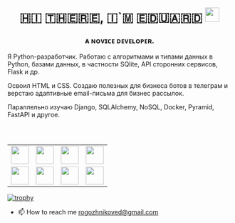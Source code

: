 <h1 align="center">​🇭​​🇮​ ​🇹​​🇭​​🇪​​🇷​​🇪​, ​🇮​`​🇲​ ​🇪​​🇩​​🇺​​🇦​​🇷​​🇩
<img src="https://github.com/blackcater/blackcater/raw/main/images/Hi.gif" height="32"/></h1>
<h3 align="center">ᴀ ɴᴏᴠɪᴄᴇ ᴅᴇᴠᴇʟᴏᴘᴇʀ.</h3>


<p>Я Python-разработчик. Работаю с алгоритмами и типами данных в Python, базами данных, в частности SQlite, API сторонних сервисов, Flask и др.</p>
<p>Освоил HTML и CSS. Создаю полезных для бизнеса ботов в телеграм и верстаю адаптивные email-письма для бизнес рассылок.</p>
<p>Параллельно изучаю Django, SQLAlchemy, NoSQL, Docker, Pyramid, FastAPI и другое.</p>
<br>


<table align="center" border="0" cellspacing="0" cellpadding="0" role="presentation" style="margin=20px;">
  <caption></caption>
  <tr>
    <td align="center"><img src="https://img.shields.io/badge/python-3670A0?style=for-the-badge&logo=python&logoColor=ffdd54" height="40"</td>
    <td align="center"><img src="https://img.shields.io/badge/pycharm-143?style=for-the-badge&logo=pycharm&logoColor=black&color=black&labelColor=green" height="40"</td>
    <td align="center"><img src="https://img.shields.io/badge/sqlite-%2307405e.svg?style=for-the-badge&logo=sqlite&logoColor=white" height="40"</td>
    <td align="center"><img src="https://img.shields.io/badge/chatGPT-74aa9c?style=for-the-badge&logo=openai&logoColor=white" height="40"</td>
  </tr>
  <tr>
    <td align="center"><img src="https://img.shields.io/badge/figma-%23F24E1E.svg?style=for-the-badge&logo=figma&logoColor=white" height="40"</td>
    <td align="center"><img src="https://img.shields.io/badge/html5-%23E34F26.svg?style=for-the-badge&logo=html5&logoColor=white" height="40"</td>
    <td align="center"><img src="https://img.shields.io/badge/css3-%231572B6.svg?style=for-the-badge&logo=css3&logoColor=white" height="40"</td>
    <td align="center"><img src="https://img.shields.io/badge/markdown-%23000000.svg?style=for-the-badge&logo=markdown&logoColor=white" height="40"</td>
  </tr>
</table>


[![trophy](https://github-profile-trophy.vercel.app/?username=ryo-ma&theme=onedark)](https://github.com/ryo-ma/github-profile-trophy)

- 📫 How to reach me rogozhnikoved@gmail.com

<!---
EduardRogozhnikov/EduardRogozhnikov is a ✨ special ✨ repository because its `README.md` (this file) appears on your GitHub profile.
You can click the Preview link to take a look at your changes.
--->
